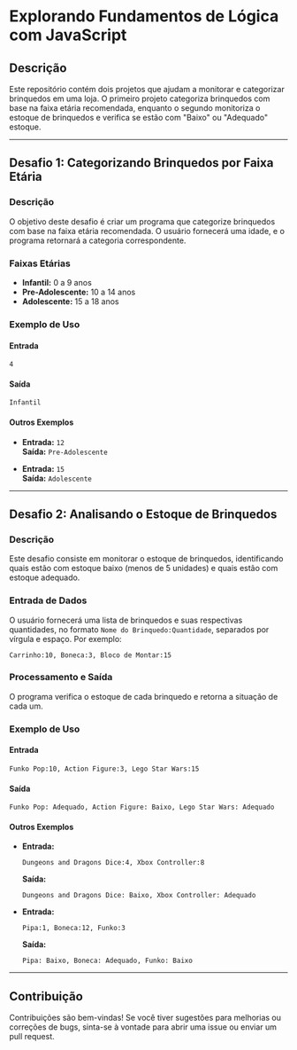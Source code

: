 # Explorando Fundamentos de Lógica com JavaScript

## Descrição

Este repositório contém dois projetos que ajudam a monitorar e categorizar brinquedos em uma loja. O primeiro projeto categoriza brinquedos com base na faixa etária recomendada, enquanto o segundo monitoriza o estoque de brinquedos e verifica se estão com "Baixo" ou "Adequado" estoque.

---

## Desafio 1: Categorizando Brinquedos por Faixa Etária

### Descrição

O objetivo deste desafio é criar um programa que categorize brinquedos com base na faixa etária recomendada. O usuário fornecerá uma idade, e o programa retornará a categoria correspondente.

### Faixas Etárias

- **Infantil:** 0 a 9 anos
- **Pre-Adolescente:** 10 a 14 anos
- **Adolescente:** 15 a 18 anos

### Exemplo de Uso

#### Entrada
```
4
```

#### Saída
```
Infantil
```

#### Outros Exemplos
- **Entrada:** `12`  
  **Saída:** `Pre-Adolescente`
  
- **Entrada:** `15`  
  **Saída:** `Adolescente`

---

## Desafio 2: Analisando o Estoque de Brinquedos

### Descrição

Este desafio consiste em monitorar o estoque de brinquedos, identificando quais estão com estoque baixo (menos de 5 unidades) e quais estão com estoque adequado.

### Entrada de Dados

O usuário fornecerá uma lista de brinquedos e suas respectivas quantidades, no formato `Nome do Brinquedo:Quantidade`, separados por vírgula e espaço. Por exemplo:
```
Carrinho:10, Boneca:3, Bloco de Montar:15
```

### Processamento e Saída

O programa verifica o estoque de cada brinquedo e retorna a situação de cada um.

### Exemplo de Uso

#### Entrada
```
Funko Pop:10, Action Figure:3, Lego Star Wars:15
```

#### Saída
```
Funko Pop: Adequado, Action Figure: Baixo, Lego Star Wars: Adequado
```

#### Outros Exemplos
- **Entrada:** 
  ```
  Dungeons and Dragons Dice:4, Xbox Controller:8
  ```
  **Saída:**
  ```
  Dungeons and Dragons Dice: Baixo, Xbox Controller: Adequado
  ```

- **Entrada:**
  ```
  Pipa:1, Boneca:12, Funko:3
  ```
  **Saída:**
  ```
  Pipa: Baixo, Boneca: Adequado, Funko: Baixo
  ```

---

## Contribuição

Contribuições são bem-vindas! Se você tiver sugestões para melhorias ou correções de bugs, sinta-se à vontade para abrir uma issue ou enviar um pull request.

